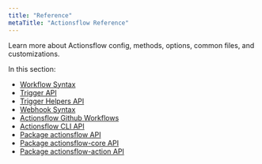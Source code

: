 ```yaml
---
title: "Reference"
metaTitle: "Actionsflow Reference"
---
```


Learn more about Actionsflow config, methods, options, common files, and customizations.

In this section:

- [Workflow Syntax](./workflow.md)
- [Trigger API](./reference/trigger-api.md)
- [Trigger Helpers API](./reference/trigger-helpers.md)
- [Webhook Syntax](./webhook.md)
- [Actionsflow Github Workflows](./reference/github-workflow.md)
- [Actionsflow CLI API](./reference/cli.md)
- [Package actionsflow API](./reference/actionsflow-api.md)
- [Package actionsflow-core API](https://actionsflow.github.io/docs/reference/actionsflow-core-api/)
- [Package actionsflow-action API](https://github.com/actionsflow/actionsflow-action)
